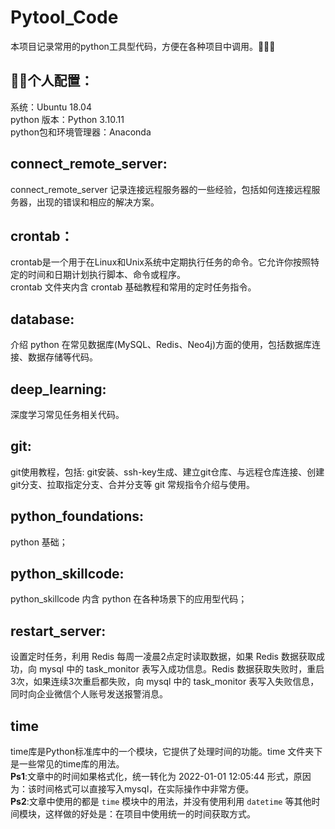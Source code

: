 # Pytool_Code
本项目记录常用的python工具型代码，方便在各种项目中调用。🚀🚀🚀<br>

## 🧑‍💻个人配置：
系统：Ubuntu 18.04<br>
python 版本：Python 3.10.11<br>
python包和环境管理器：Anaconda<br>

## connect_remote_server:
connect_remote_server 记录连接远程服务器的一些经验，包括如何连接远程服务器，出现的错误和相应的解决方案。<br>

## crontab：
crontab是一个用于在Linux和Unix系统中定期执行任务的命令。它允许你按照特定的时间和日期计划执行脚本、命令或程序。<br>
crontab 文件夹内含 crontab 基础教程和常用的定时任务指令。<br>

## database:
介绍 python 在常见数据库(MySQL、Redis、Neo4j)方面的使用，包括数据库连接、数据存储等代码。<br>

## deep_learning:
深度学习常见任务相关代码。<br>

## git:
git使用教程，包括: git安装、ssh-key生成、建立git仓库、与远程仓库连接、创建git分支、拉取指定分支、合并分支等 git 常规指令介绍与使用。<br>

## python_foundations:
python 基础；<br>

## python_skillcode:
python_skillcode 内含 python 在各种场景下的应用型代码；<br>

## restart_server:
设置定时任务，利用 Redis 每周一凌晨2点定时读取数据，如果 Redis 数据获取成功，向 mysql 中的 task_monitor 表写入成功信息。Redis 数据获取失败时，重启3次，如果连续3次重启都失败，向 mysql 中的 task_monitor 表写入失败信息，同时向企业微信个人账号发送报警消息。<br>

## time
time库是Python标准库中的一个模块，它提供了处理时间的功能。time 文件夹下是一些常见的time库的用法。<br>
**Ps1**:文章中的时间如果格式化，统一转化为 2022-01-01 12:05:44 形式，原因为：该时间格式可以直接写入mysql，在实际操作中非常方便。<br>
**Ps2**:文章中使用的都是 `time` 模块中的用法，并没有使用利用 `datetime` 等其他时间模块，这样做的好处是：在项目中使用统一的时间获取方式。<br>
